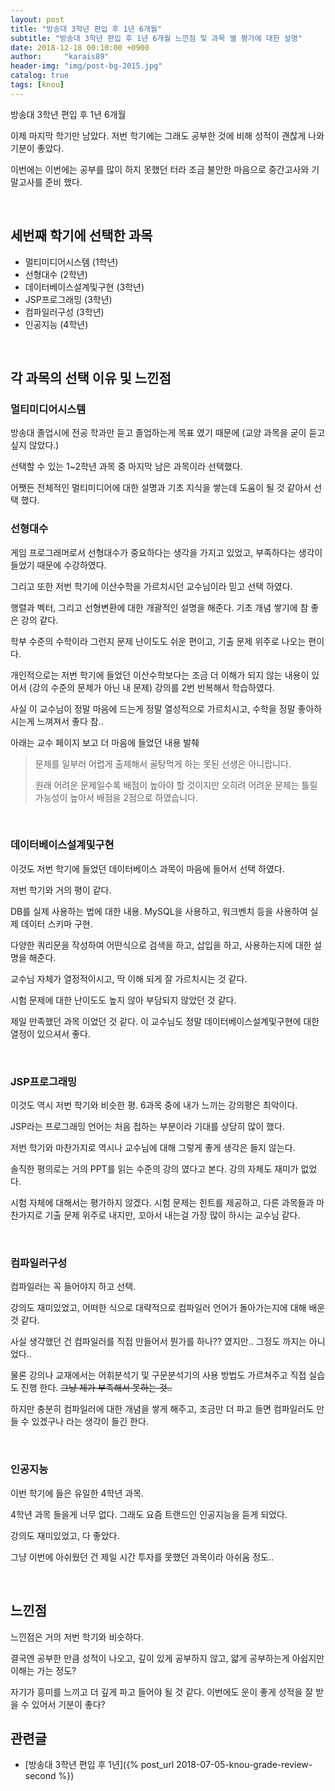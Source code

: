 ```yaml
---
layout: post
title: "방송대 3학년 편입 후 1년 6개월"
subtitle: "방송대 3학년 편입 후 1년 6개월 느낀점 및 과목 별 평가에 대한 설명"
date: 2018-12-18 00:10:00 +0900
author:     "karais89"
header-img: "img/post-bg-2015.jpg"
catalog: true
tags: [knou]
---
```


방송대 3학년 편입 후 1년 6개월

이제 마지막 학기만 남았다. 저번 학기에는 그래도 공부한 것에 비해 성적이 괜찮게 나와 기분이 좋았다.

이번에는 이번에는 공부를 많이 하지 못했던 터라 조금 불안한 마음으로 중간고사와 기말고사를 준비 했다.

<br />

## 세번째 학기에 선택한 과목

- 멀티미디어시스템 (1학년)
- 선형대수 (2학년)
- 데이터베이스설계및구현 (3학년)
- JSP프로그래밍 (3학년)
- 컴파일러구성 (3학년)
- 인공지능 (4학년)

<br />

## 각 과목의 선택 이유 및 느낀점

### 멀티미디어시스템

방송대 졸업시에 전공 학과만 듣고 졸업하는게 목표 였기 때문에 (교양 과목을 굳이 듣고 싶지 않았다.)

선택할 수 있는 1~2학년 과목 중 마지막 남은 과목이라 선택했다.

어쨋든 전체적인 멀티미디어에 대한 설명과 기초 지식을 쌓는데 도움이 될 것 같아서 선택 했다.

### 선형대수

게임 프로그래머로서 선형대수가 중요하다는 생각을 가지고 있었고, 부족하다는 생각이 들었기 때문에 수강하였다.

그리고 또한 저번 학기에 이산수학을 가르치시던 교수님이라 믿고 선택 하였다.

행렬과 벡터, 그리고 선형변환에 대한 개괄적인 설명을 해준다. 기초 개념 쌓기에 참 좋은 강의 같다.

학부 수준의 수학이라 그런지 문제 난이도도 쉬운 편이고, 기출 문제 위주로 나오는 편이다.

개인적으로는 저번 학기에 들었던 이산수학보다는 조금 더 이해가 되지 않는 내용이 있어서 (강의 수준의 문제가 아닌 내 문제) 강의를 2번 반복해서 학습하였다.

사실 이 교수님이 정말 마음에 드는게 정말 열성적으로 가르치시고, 수학을 정말 좋아하시는게 느껴져서 좋다 참..

아래는 교수 페이지 보고 더 마음에 들었던 내용 발췌

> 문제를 일부러 어렵게 출제해서 골탕먹게 하는 못된 선생은 아니랍니다.
>
> 원래 어려운 문제일수록 배점이 높아야 할 것이지만 오히려 어려운 문제는 틀릴 가능성이 높아서 배점을 2점으로 하였습니다.

<br />

### 데이터베이스설계및구현

이것도 저번 학기에 들었던 데이터베이스 과목이 마음에 들어서 선택 하였다.

저번 학기와 거의 평이 같다.

DB를 실제 사용하는 법에 대한 내용. MySQL을 사용하고, 워크벤치 등을 사용하여 실제 데이터 스키마 구현.

다양한 쿼리문을 작성하여 어떤식으로 검색을 하고, 삽입을 하고, 사용하는지에 대한 설명을 해준다.

교수님 자체가 열정적이시고, 딱 이해 되게 잘 가르치시는 것 같다.

시험 문제에 대한 난이도도 높지 않아 부담되지 않았던 것 같다.

제일 만족했던 과목 이었던 것 같다. 이 교수님도 정말 데이터베이스설계및구현에 대한 열정이 있으셔서 좋다.

<br />

### JSP프로그래밍

이것도 역시 저번 학기와 비슷한 평. 6과목 중에 내가 느끼는 강의평은 최악이다.

JSP라는 프로그래밍 언어는 처음 접하는 부분이라 기대를 상당히 많이 했다.

저번 학기와 마찬가지로 역시나 교수님에 대해 그렇게 좋게 생각은 들지 않는다.

솔직한 평의로는 거의 PPT를 읽는 수준의 강의 였다고 본다. 강의 자체도 재미가 없었다.

시험 자체에 대해서는 평가하지 않겠다. 시험 문제는 힌트를 제공하고, 다른 과목들과 마찬가지로 기출 문제 위주로 내지만, 꼬아서 내는걸 가장 많이 하시는 교수님 같다.

<br />

### 컴파일러구성

컴파일러는 꼭 들어야지 하고 선택.

강의도 재미있었고, 어떠한 식으로 대략적으로 컴파일러 언어가 돌아가는지에 대해 배운 것 같다.

사실 생각했던 건 컴파일러를 직접 만들어서 뭔가를 하나?? 였지만.. 그정도 까지는 아니었다..

물론 강의나 교재에서는 어휘분석기 및 구문분석기의 사용 방법도 가르쳐주고 직접 실습도 진행 한다. ~~그냥 제가 부족해서 못하는 것..~~

하지만 충분히 컴파일러에 대한 개념을 쌓게 해주고, 조금만 더 파고 들면 컴파일러도 만들 수 있겠구나 라는 생각이 들긴 한다.

<br />

### 인공지능

이번 학기에 들은 유일한 4학년 과목.

4학년 과목 들을게 너무 없다. 그래도 요즘 트랜드인 인공지능을 듣게 되었다.

강의도 재미있었고, 다 좋았다.

그냥 이번에 아쉬웠던 건 제일 시간 투자를 못했던 과목이라 아쉬움 정도..

<br />

## 느낀점

느낀점은 거의 저번 학기와 비슷하다.

결국엔 공부한 만큼 성적이 나오고, 깊이 있게 공부하지 않고, 얇게 공부하는게 아쉽지만 이해는 가는 정도?

자기가 흥미를 느끼고 더 깊게 파고 들어야 될 것 같다. 이번에도 운이 좋게 성적을 잘 받을 수 있어서 기분이 좋다?

## 관련글
- [방송대 3학년 편입 후 1년]({% post_url 2018-07-05-knou-grade-review-second %})